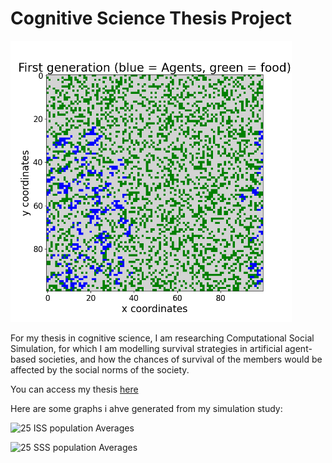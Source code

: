 # Cognitive Science Thesis Project

<img src="games/gameFig_3349.png?raw=true" width="450px" title = "The gameboard" alt="Gameboard from a single run of the simulation"></img>

For my thesis in cognitive science, I am researching Computational Social Simulation, for which I am modelling survival strategies in artificial agent-based societies, and how the chances of survival of the members would be affected by the social norms of the society.

You can access my thesis <a href="https://docs.google.com/document/d/1CYQ2lgvxFDmFtONXFs0qCZu8Etnl5qnuPo-KUwe82pI/edit?usp=sharing">here</a> 

Here are some graphs i ahve generated from my simulation study:

![25 ISS population Averages](https://user-images.githubusercontent.com/54958913/165120800-668ccfa8-2c4e-4705-ab94-5cd03156dc59.png)


![25 SSS population Averages](https://user-images.githubusercontent.com/54958913/165121024-e9f14f1e-6221-488c-891e-b522d377e685.png)


